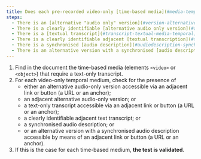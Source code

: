 ```yaml
---
title: Does each pre-recorded video-only [time-based media](#media-temporel-type-son-video-and-synchronised) satisfy, if necessary, one of these conditions (excluding special cases)?
steps:
  - There is an [alternative "audio only" version](#version-alternative-audio-only) accessible via an [adjacent link or button](#lien-ou-bouton-adjacent).
  - There is a clearly identifiable [alternative audio only version](#alternative-audio-only-version) adjacent.
  - There is a [textual transcript](#transcript-textual-media-temporal) accessible via an [adjacent link or button](#lien-ou-bouton-adjacent).
  - There is a clearly identifiable adjacent [textual transcription](#transcription-textual-media-temporal).
  - There is a synchronised [audio description](#audiodescription-synchronisee-media-temporal).
  - There is an alternative version with a synchronised [audio description](#synchronised-audio-description-time-based-media) accessible via an [adjacent link or button](#lien-ou-bouton-adjacent).
---
```


1. Find in the document the time-based media (elements `<video>` or `<object>`) that require a text-only transcript.
2. For each video-only temporal medium, check for the presence of
   - either an alternative audio-only version accessible via an adjacent link or button (a URL or an anchor);
   - an adjacent alternative audio-only version; or
   - a text-only transcript accessible via an adjacent link or button (a URL or an anchor);
   - a clearly identifiable adjacent text transcript; or
   - a synchronised audio description; or
   - or an alternative version with a synchronised audio description accessible by means of an adjacent link or button (a URL or an anchor).
3. If this is the case for each time-based medium, **the test is validated**.
